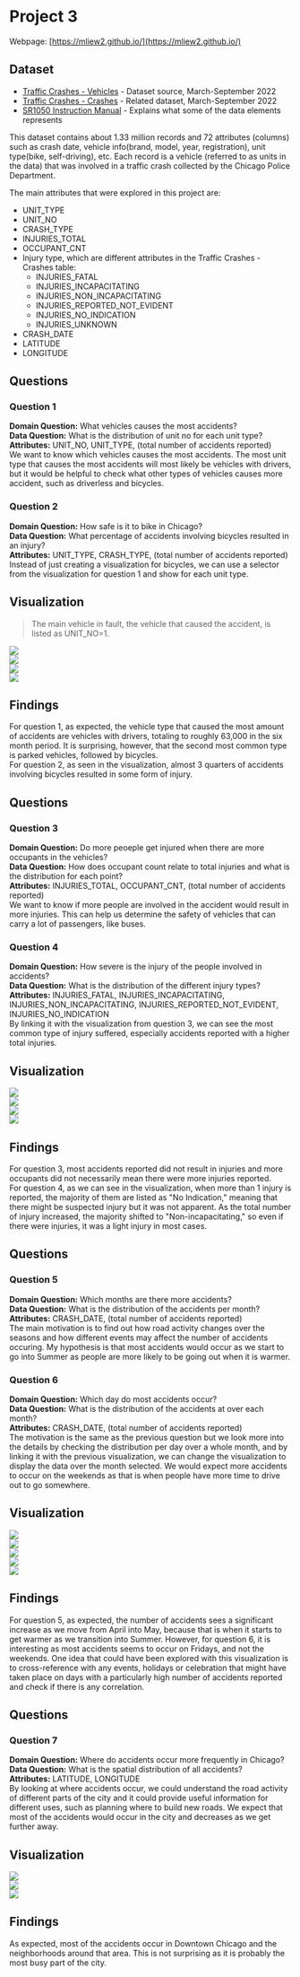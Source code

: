 <style>
    img {
        max-width: 60%;
        max-height: 100%;
    }
</style>

# Project 3
Webpage: [https://mliew2.github.io/](https://mliew2.github.io/)
## Dataset
- [Traffic Crashes - Vehicles](https://data.cityofchicago.org/Transportation/Traffic-Crashes-Vehicles/68nd-jvt3) - Dataset source, March-September 2022
- [Traffic Crashes - Crashes](https://data.cityofchicago.org/Transportation/Traffic-Crashes-Crashes/85ca-t3if) - Related dataset, March-September 2022
- [SR1050 Instruction Manual](https://idot.illinois.gov/Assets/uploads/files/Transportation-System/Manuals-Guides-&-Handbooks/Safety/Illinois%20Traffic%20Crash%20Report%20SR%201050%20Instruction%20Manual%202019.pdf) - Explains what some of the data elements represents

This dataset contains about 1.33 million records and 72 attributes (columns) such as crash date, vehicle info(brand, model, year, registration), unit type(bike, self-driving), etc. Each record is a vehicle (referred to as units in the data) that was involved in a traffic crash collected by the Chicago Police Department.

The main attributes that were explored in this project are:
- UNIT_TYPE
- UNIT_NO
- CRASH_TYPE
- INJURIES_TOTAL
- OCCUPANT_CNT
- Injury type, which are different attributes in the Traffic Crashes - Crashes table:
    - INJURIES_FATAL
    - INJURIES_INCAPACITATING
    - INJURIES_NON_INCAPACITATING
    - INJURIES_REPORTED_NOT_EVIDENT
    - INJURIES_NO_INDICATION
    - INJURIES_UNKNOWN
- CRASH_DATE
- LATITUDE
- LONGITUDE


## Questions
### Question 1
**Domain Question:** What vehicles causes the most accidents?<br />
**Data Question:** What is the distribution of unit no for each unit type?<br />
**Attributes:** UNIT_NO, UNIT_TYPE, (total number of accidents reported)<br />
We want to know which vehicles causes the most accidents. The most unit type that causes the most accidents will most likely be vehicles with drivers, but it would be helpful to check what other types of vehicles causes more accident, such as driverless and bicycles.
### Question 2
**Domain Question:** How safe is it to bike in Chicago?<br />
**Data Question:** What percentage of accidents involving bicycles resulted in an injury?<br />
**Attributes:** UNIT_TYPE, CRASH_TYPE, (total number of accidents reported)<br />
Instead of just creating a visualization for bicycles, we can use a selector from the visualization for question 1 and show for each unit type.


## Visualization
>The main vehicle in fault, the vehicle that caused the accident, is listed as UNIT_NO=1.


![](/images/q1-q2-driver.png)<br />
![](/images/q1-q2-driverless.png)<br />
![](/images/q1-q2-bicycle.png)<br />
![](/images/q1-q2-parked.png)<br />

## Findings
For question 1, as expected, the vehicle type that caused the most amount of accidents are vehicles with drivers, totaling to roughly 63,000 in the six month period. It is surprising, however, that the second most common type is parked vehicles, followed by bicycles.<br />
For question 2, as seen in the visualization, almost 3 quarters of accidents involving bicycles resulted in some form of injury.

## Questions
### Question 3
**Domain Question:** Do more peoeple get injured when there are more occupants in the vehicles?<br />
**Data Question:** How does occupant count relate to total injuries and what is the distribution for each point?<br />
**Attributes:** INJURIES_TOTAL, OCCUPANT_CNT, (total number of accidents reported)<br />
We want to know if more people are involved in the accident would result in more injuries. This can help us determine the safety of vehicles that can carry a lot of passengers, like buses.
### Question 4
**Domain Question:** How severe is the injury of the people involved in accidents?<br />
**Data Question:** What is the distribution of the different injury types?<br />
**Attributes:** INJURIES_FATAL, INJURIES_INCAPACITATING, INJURIES_NON_INCAPACITATING, INJURIES_REPORTED_NOT_EVIDENT, INJURIES_NO_INDICATION<br />
By linking it with the visualization from question 3, we can see the most common type of injury suffered, especially accidents reported with a higher total injuries.

## Visualization
![](/images/q3-q4.png)<br />
![](/images/q3-q4-injury-1.png)<br />
![](/images/q3-q4-injury-2.png)<br />
![](/images/q3-q4-injury-more.png)<br />

## Findings
For question 3, most accidents reported did not result in injuries and more occupants did not necessarily mean there were more injuries reported.<br />
For question 4, as we can see in the visualization, when more than 1 injury is reported, the majority of them are listed as "No Indication," meaning that there might be suspected injury but it was not apparent. As the total number of injury increased, the majority shifted to "Non-incapacitating," so even if there were injuries, it was a light injury in most cases.


## Questions
### Question 5
**Domain Question:** Which months are there more accidents?<br />
**Data Question:** What is the distribution of the accidents per month?<br />
**Attributes:** CRASH_DATE, (total number of accidents reported)<br />
The main motivation is to find out how road activity changes over the seasons and how different events may affect the number of accidents occuring. My hypothesis is that most accidents would occur as we start to go into Summer as people are more likely to be going out when it is warmer.
### Question 6
**Domain Question:** Which day do most accidents occur?<br />
**Data Question:** What is the distribution of the accidents at over each month?<br />
**Attributes:** CRASH_DATE, (total number of accidents reported)<br />
The motivation is the same as the previous question but we look more into the details by checking the distribution per day over a whole month, and by linking it with the previous visualization, we can change the visualization to display the data over the month selected. We would expect more accidents to occur on the weekends as that is when people have more time to drive out to go somewhere.

## Visualization
![](/images/q5-q6-march.png)<br />
![](/images/q5-q6-may.png)<br />
![](/images/q5-q6-may-2.png)<br />
![](/images/q5-q6-june.png)<br />
![](/images/q5-q6-june-2.png)<br />

## Findings
For question 5, as expected, the number of accidents sees a significant increase as we move from April into May, because that is when it starts to get warmer as we transition into Summer. However, for question 6, it is interesting as most accidents seems to occur on Fridays, and not the weekends. One idea that could have been explored with this visualization is to cross-reference with any events, holidays or celebration that might have taken place on days with a particularly high number of accidents reported and check if there is any correlation.


## Questions
### Question 7
**Domain Question:** Where do accidents occur more frequently in Chicago?<br />
**Data Question:** What is the spatial distribution of all accidents?<br />
**Attributes:** LATITUDE, LONGITUDE<br />
By looking at where accidents occur, we could understand the road activity of different parts of the city and it could provide useful information for different uses, such as planning where to build new roads. We expect that most of the accidents would occur in the city and decreases as we get further away.

## Visualization
![](/images/map.png)<br />
![](/images/map-zoomed.png)<br />
![](/images/map-zoomed-more.png)<br />

## Findings
As expected, most of the accidents occur in Downtown Chicago and the neighborhoods around that area. This is not surprising as it is probably the most busy part of the city.